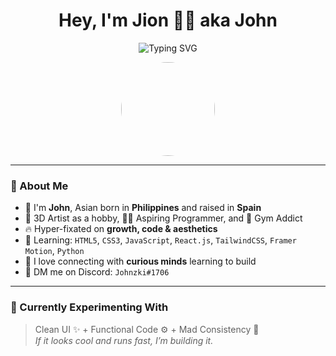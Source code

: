 <h1 align="center">Hey, I'm Jion 👨‍💻 aka John</h1>

<p align="center">
  <img src="https://readme-typing-svg.demolab.com?font=Poiret+One&size=30&pause=1000&color=18F7B9FF&center=true&vCenter=true&width=500&lines=Full-Time+Learner;3D+Artist+%2B+Programmer+%2B+Gym+Addict;Hyper-Fixated+%F0%9F%94%A5;Always+Improving...+Always+Hungry" alt="Typing SVG" />
</p>

<p align="center">
  <img src="https://johndenrickdev.netlify.app/assets/johndenrick-oej8krzH.webp" width="150" height="150" style="border-radius: 50%" />
</p>

---

### 💬 About Me

- 🎌 I'm **John**, Asian born in **Philippines** and raised in **Spain**
- 🎨 3D Artist as a hobby, 👨‍💻 Aspiring Programmer, and 💪 Gym Addict
- 🔥 Hyper-fixated on **growth, code & aesthetics**
- 🌱 Learning: `HTML5`, `CSS3`, `JavaScript`, `React.js`, `TailwindCSS`, `Framer Motion`, `Python`
- 🤝 I love connecting with **curious minds** learning to build
- 💬 DM me on Discord: `Johnzki#1706`

---

### 🧪 Currently Experimenting With

> Clean UI ✨ + Functional Code ⚙️ + Mad Consistency 💯  
> *If it looks cool and runs fast, I’m building it.*
